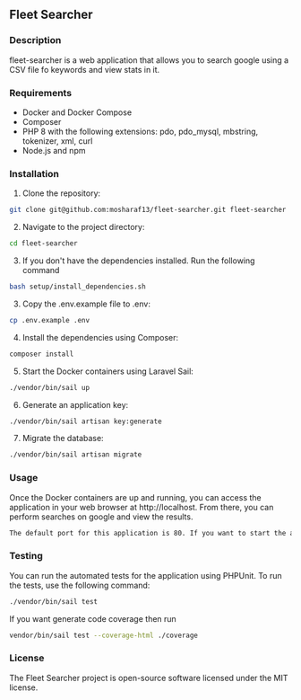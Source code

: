 ## Fleet Searcher

### Description

fleet-searcher is a web application that allows you to search google using a CSV file fo keywords and view stats in it.

### Requirements

- Docker and Docker Compose
- Composer
- PHP 8 with the following extensions: pdo, pdo_mysql, mbstring, tokenizer, xml, curl
- Node.js and npm

### Installation

1. Clone the repository:

```bash
git clone git@github.com:mosharaf13/fleet-searcher.git fleet-searcher
```

2. Navigate to the project directory:

```bash
cd fleet-searcher
```

3. If you don't have the dependencies installed. Run the following command
```bash
bash setup/install_dependencies.sh
```

3. Copy the .env.example file to .env:

```bash
cp .env.example .env
```

4. Install the dependencies using Composer:

```bash
composer install
```

5. Start the Docker containers using Laravel Sail:
```bash
./vendor/bin/sail up
```

6. Generate an application key:
```bash
./vendor/bin/sail artisan key:generate
```
7. Migrate the database:
```bash
./vendor/bin/sail artisan migrate
```

### Usage

Once the Docker containers are up and running, you can access the application in your web browser at http://localhost. From there, you can perform searches on google and view the results.

```bash
The default port for this application is 80. If you want to start the application on another port set  APP_PORT="YOUR PORT" in .env
```
### Testing

You can run the automated tests for the application using PHPUnit. To run the tests, use the following command:

```bash
./vendor/bin/sail test
```

If you want generate code coverage then run

```bash
vendor/bin/sail test --coverage-html ./coverage
```

### License

The Fleet Searcher project is open-source software licensed under the MIT license.

